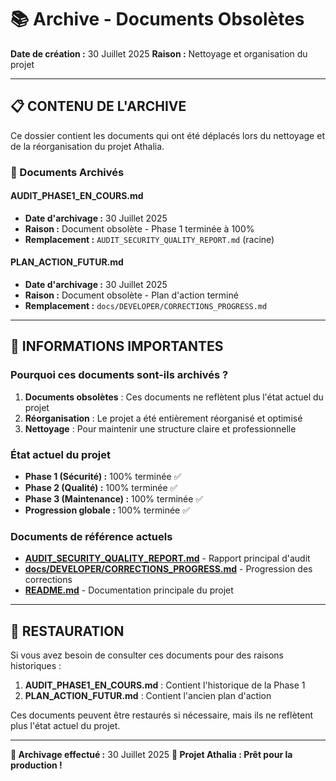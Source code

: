 # 📚 Archive - Documents Obsolètes

**Date de création :** 30 Juillet 2025
**Raison :** Nettoyage et organisation du projet

---

## 📋 **CONTENU DE L'ARCHIVE**

Ce dossier contient les documents qui ont été déplacés lors du nettoyage et de la réorganisation du projet Athalia.

### **📄 Documents Archivés**

#### **AUDIT_PHASE1_EN_COURS.md**
- **Date d'archivage :** 30 Juillet 2025
- **Raison :** Document obsolète - Phase 1 terminée à 100%
- **Remplacement :** `AUDIT_SECURITY_QUALITY_REPORT.md` (racine)

#### **PLAN_ACTION_FUTUR.md**
- **Date d'archivage :** 30 Juillet 2025
- **Raison :** Document obsolète - Plan d'action terminé
- **Remplacement :** `docs/DEVELOPER/CORRECTIONS_PROGRESS.md`

---

## 🎯 **INFORMATIONS IMPORTANTES**

### **Pourquoi ces documents sont-ils archivés ?**

1. **Documents obsolètes** : Ces documents ne reflètent plus l'état actuel du projet
2. **Réorganisation** : Le projet a été entièrement réorganisé et optimisé
3. **Nettoyage** : Pour maintenir une structure claire et professionnelle

### **État actuel du projet**

- **Phase 1 (Sécurité) :** 100% terminée ✅
- **Phase 2 (Qualité) :** 100% terminée ✅
- **Phase 3 (Maintenance) :** 100% terminée ✅
- **Progression globale :** 100% terminée ✅

### **Documents de référence actuels**

- **[AUDIT_SECURITY_QUALITY_REPORT.md](../../AUDIT_SECURITY_QUALITY_REPORT.md)** - Rapport principal d'audit
- **[docs/DEVELOPER/CORRECTIONS_PROGRESS.md](../../docs/DEVELOPER/CORRECTIONS_PROGRESS.md)** - Progression des corrections
- **[README.md](../../README.md)** - Documentation principale du projet

---

## 🔄 **RESTAURATION**

Si vous avez besoin de consulter ces documents pour des raisons historiques :

1. **AUDIT_PHASE1_EN_COURS.md** : Contient l'historique de la Phase 1
2. **PLAN_ACTION_FUTUR.md** : Contient l'ancien plan d'action

Ces documents peuvent être restaurés si nécessaire, mais ils ne reflètent plus l'état actuel du projet.

---

**📅 Archivage effectué :** 30 Juillet 2025
**🎯 Projet Athalia : Prêt pour la production !**
